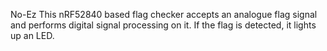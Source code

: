 No-Ez
This nRF52840 based flag checker accepts an analogue flag signal and performs digital signal processing on it. If the flag is detected, it lights up an LED.
